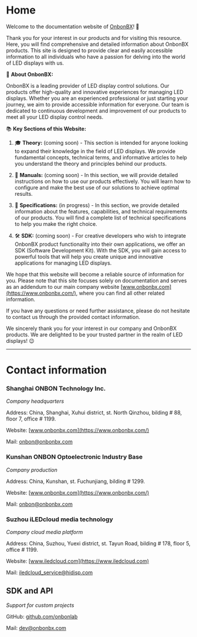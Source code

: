 # Home

Welcome to the documentation website of [OnbonBX](https://www.onbonbx.com/)! 👋

Thank you for your interest in our products and for visiting this resource. Here, you will find comprehensive and detailed information about OnbonBX products. This site is designed to provide clear and easily accessible information to all individuals who have a passion for delving into the world of LED displays with us.

🚀 **About OnbonBX:**

OnbonBX is a leading provider of LED display control solutions. Our products offer high-quality and innovative experiences for managing LED displays. Whether you are an experienced professional or just starting your journey, we aim to provide accessible information for everyone. Our team is dedicated to continuous development and improvement of our products to meet all your LED display control needs.

📚 **Key Sections of this Website:** 

1. 🎓 **Theory:** (coming soon) - This section is intended for anyone looking to expand their knowledge in the field of LED displays. We provide fundamental concepts, technical terms, and informative articles to help you understand the theory and principles behind our products.

2. 📖 **Manuals:** (coming soon) - In this section, we will provide detailed instructions on how to use our products effectively. You will learn how to configure and make the best use of our solutions to achieve optimal results.

3. 📝 **Specifications:** (in progress) - In this section, we provide detailed information about the features, capabilities, and technical requirements of our products. You will find a complete list of technical specifications to help you make the right choice.

4. 🛠️ **SDK:** (coming soon) - For creative developers who wish to integrate OnbonBX product functionality into their own applications, we offer an SDK (Software Development Kit). With the SDK, you will gain access to powerful tools that will help you create unique and innovative applications for managing LED displays.

   

We hope that this website will become a reliable source of information for you. Please note that this site focuses solely on documentation and serves as an addendum to our main company website [www.onbonbx.com](https://www.onbonbx.com/), where you can find all other related information.

If you have any questions or need further assistance, please do not hesitate to contact us through the provided contact information.

We sincerely thank you for your interest in our company and OnbonBX products. We are delighted to be your trusted partner in the realm of LED displays! 😉

------



# Contact information

### Shanghai ONBON Technology Inc.

*Company headquarters*

Address: China, Shanghai, Xuhui district, st. North Qinzhou, bilding # 88, floor 7, office # 1199.

Website: [www.onbonbx.com](https://www.onbonbx.com/)

Mail: [onbon@onbonbx.com](mailto:onbon@onbonbx.com?subject=Suppotr)

### Kunshan ONBON Optoelectronic Industry Base

*Company production*

Address: China, Kunshan, st. Fuchunjiang, bilding # 1299.

Website: [www.onbonbx.com](https://www.onbonbx.com/)

Mail: [onbon@onbonbx.com](mailto:onbon@onbonbx.com?subject=Suppotr)

### Suzhou iLEDcloud media technology

*Company cloud media platform*

Address: China, Suzhou, Yuexi district, st. Tayun Road, bilding # 178, floor 5, office # 1199.

Website: [www.iledcloud.com](https://www.iledcloud.com)

Mail: [iledcloud_service@hidisp.com](https://mailti:iledcloud_service@hidisp.com)

## SDK and API

*Support for custom projects*

GitHub: [github.com/onbonlab](https://github.com/onbonlab)

Mail: [dev@onbonbx.com](mailto:dev@onbonbx.com)
